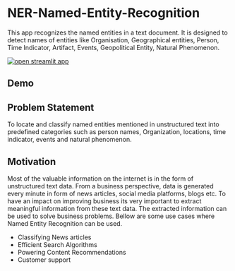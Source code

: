 # NER-Named-Entity-Recognition
This app recognizes the named entities in a text document. It is designed to detect names of entities like Organisation, Geographical entities, Person, Time Indicator, Artifact, Events, Geopolitical Entity,
Natural Phenomenon.

[![open streamlit app](https://static.streamlit.io/badges/streamlit_badge_black_white.svg)](https://share.streamlit.io/999harish999/ner-named-entity-recognition/app.py)

## Demo



## Problem Statement
To locate and classify named entities mentioned in unstructured text into predefined categories such as person names, Organization, locations, time indicator, events and natural phenomenon.

## Motivation
Most of the valuable information on the internet is in the form of unstructured text data. From a business perspective, data is generated every minute in form of news articles, social media platforms, blogs etc. To have an impact on improving business its very important to extract meaningful information from these text data. The extracted information can be used to solve business problems. Bellow are some use cases where Named Entity Recognition can be used.

 - Classifying News articles
 - Efficient Search Algorithms
 - Powering Content Recommendations
 - Customer support 
